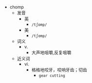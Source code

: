 - chomp
  - 发音
    - 英
      - `/tʃɒmp/`
    - 美
      - `/tʃɑmp/`
  - 词义
    - v.
      - 大声地咀嚼,反复咀嚼
  - 近义词
    - vi.
      - 格格地咬牙，咬响牙齿；切齿
        - `gear cutting`

